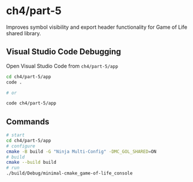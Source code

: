# ch4/part-5

Improves symbol visibility and export header functionality for Game of Life shared library.

## Visual Studio Code Debugging

Open Visual Studio Code from `ch4/part-5/app`

```bash
cd ch4/part-5/app
code .

# or

code ch4/part-5/app
```

## Commands

```bash
# start
cd ch4/part-5/app
# configure
cmake -B build -G "Ninja Multi-Config" -DMC_GOL_SHARED=ON
# build
cmake --build build
# run
./build/Debug/minimal-cmake_game-of-life_console
```
